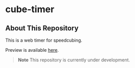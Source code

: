 # cube-timer

## About This Repository

This is a web timer for speedcubing.

Preview is available [here](https://yuh25jp.github.io/cube-timer).

> **Note**
> This repository is currently under development.